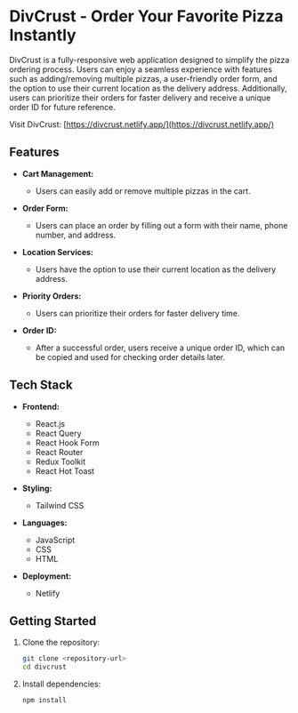 # DivCrust - Order Your Favorite Pizza Instantly

DivCrust is a fully-responsive web application designed to simplify the pizza ordering process. Users can enjoy a seamless experience with features such as adding/removing multiple pizzas, a user-friendly order form, and the option to use their current location as the delivery address. Additionally, users can prioritize their orders for faster delivery and receive a unique order ID for future reference.

Visit DivCrust: [https://divcrust.netlify.app/](https://divcrust.netlify.app/)

## Features

- **Cart Management:**
  - Users can easily add or remove multiple pizzas in the cart.

- **Order Form:**
  - Users can place an order by filling out a form with their name, phone number, and address.

- **Location Services:**
  - Users have the option to use their current location as the delivery address.

- **Priority Orders:**
  - Users can prioritize their orders for faster delivery time.

- **Order ID:**
  - After a successful order, users receive a unique order ID, which can be copied and used for checking order details later.

## Tech Stack

- **Frontend:**
  - React.js
  - React Query
  - React Hook Form
  - React Router
  - Redux Toolkit
  - React Hot Toast

- **Styling:**
  - Tailwind CSS

- **Languages:**
  - JavaScript
  - CSS
  - HTML

- **Deployment:**
  - Netlify

## Getting Started

1. Clone the repository:

   ```bash
   git clone <repository-url>
   cd divcrust
   ```

2. Install dependencies:

   ```bash
   npm install
   ```

